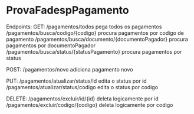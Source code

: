 # ProvaFadespPagamento

Endpoints:
  GET:
  /pagamentos/todos
    pega todos os pagamentos
  /pagamentos/busca/codigo/{codigo}
    procura pagamentos por codigo de pagamento
  /pagamentos/busca/documento/{documentoPagador}
    procura pagamentos por documentoPagador
  /pagamentos/busca/status/{statusPagamento}
    procura pagamentos por status

  POST:
  /pagamentos/novo
    adiciona pagamento novo
  
  PUT:
  /pagamentos/atualizar/status/id
    edita o status por id
  /pagamentos/atualizar/status/codigo
    edita o status por codigo
  
  DELETE:
  /pagamentos/excluir/id/{id}
    deleta logicamente por id
  /pagamentos/excluir/codigo/{codigo}
    deleta logicamente por codigo
